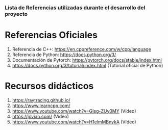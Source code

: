 
### Lista de Referencias utilizadas durante el desarrollo del proyecto

# Referencias Oficiales
1. Referencia de C++: https://en.cppreference.com/w/cpp/language
2. Referencia de Python: https://docs.python.org/3/
3. Documentación de Pytorch: https://pytorch.org/docs/stable/index.html
6. https://docs.python.org/3/tutorial/index.html (Tutorial oficial de Python)

# Recursos didácticos
1. https://raytracing.github.io/
2. https://www.learncpp.com/
3. https://www.youtube.com/watch?v=GIsg-ZUy0MY (Vídeo)
4. https://jovian.com/ (Vídeo)
5. https://www.youtube.com/watch?v=H1elmMBnykA (Vídeo)



